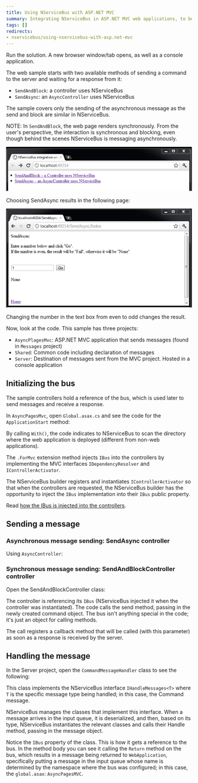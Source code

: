 ```yaml
---
title: Using NServiceBus with ASP.NET MVC
summary: Integrating NServiceBus in ASP.NET MVC web applications, to be able to send messages from the website.
tags: []
redirects:
- nservicebus/using-nservicebus-with-asp.net-mvc
---
```


Run the solution. A new browser window/tab opens, as well as a console application.

The web sample starts with two available methods of sending a command to the server and waiting for a response from it:

-   `SendAndBlock`: a controller uses NServiceBus
-   `SendAsync`: an `AsyncController` uses NServiceBus

The sample covers only the sending of the asynchronous message as the send and block are similar in NServiceBus.

NOTE: In `SendAndBlock`, the web page renders synchronously. From the user's perspective, the interaction is synchronous and blocking, even though behind the scenes NServiceBus is messaging asynchronously.

![AsyncPages Asp.Net Mvc sample running](async-pages-mvc-selecting-blocking-method.png "AsyncPages Asp.Net Mvc sample running")

Choosing SendAsync results in the following page: 

![AsyncPages Asp.Net Mvc sample running](async-pages-mvc-running.png "AsyncPages Asp.Net Mvc sample running")

Changing the number in the text box from even to odd changes the result.

Now, look at the code. This sample has three projects:
 
-   `AsyncPlagesMvc`: ASP.NET MVC application that sends messages (found in `Messages` project)
-   `Shared`: Common code including declaration of messages
-   `Server`: Destination of messages sent from the MVC  project. Hosted in a console application

## Initializing the bus

The sample controllers hold a reference of the bus, which is used later to send messages and receive a response.

In `AsyncPagesMvc`, open `Global.asax.cs` and see the code for the `ApplicationStart` method:

<!-- import ApplicationStart -->

By calling `With()`, the code indicates to NServiceBus to scan the directory where the web application is deployed (different from non-web applications).

The `.ForMvc` extension method injects `IBus` into the controllers by implementing the MVC interfaces `IDependencyResolver` and `IControllerActivator`.
 
The NServiceBus builder registers and instantiates `IControllerActivator` so that when the controllers are requested, the NServiceBus builder has the opportunity to inject the `IBus` implementation into their `IBus` public property.

Read [how the IBus is injected into the controllers](/samples/web/asp-mvc-injecting-bus/).

## Sending a message

### Asynchronous message sending: SendAsync controller

Using `AsyncController`:

<!-- import AsyncController -->

### Synchronous message sending: SendAndBlockController controller

Open the SendAndBlockController class:

<!-- import SendAndBlockController -->

The controller is referencing its `IBus` (NServiceBus injected it when the controller was instantiated). The code calls the send method, passing in the newly created command object. The bus isn't anything special in the code; it's just an object for calling methods.

The call registers a callback method that will be called (with this parameter) as soon as a response is received by the server.

## Handling the message

In the Server project, open the `CommandMessageHandler` class to see the following:

<!-- import CommandMessageHandler -->

This class implements the NServiceBus interface `IHandleMessages<T>` where `T` is the specific message type being handled; in this case, the Command message.

NServiceBus manages the classes that implement this interface. When a message arrives in the input queue, it is deserialized, and then, based on its type, NServiceBus instantiates the relevant classes and calls their Handle method, passing in the message object.

Notice the `IBus` property of the class. This is how it gets a reference to the bus. In the method body you can see it calling the `Return` method on the bus, which results in a message being returned to `WebApplication`, specifically putting a message in the input queue whose name is determined by the namespace where the bus was configured; in this case, the `global.asax`: `AsyncPagesMVC`.
